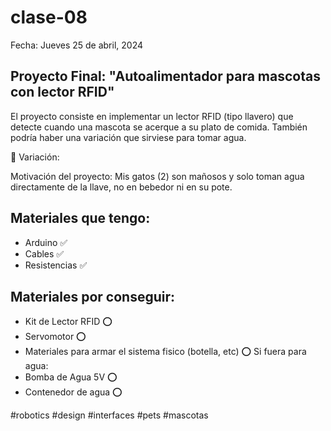 # clase-08
Fecha: Jueves 25 de abril, 2024


## Proyecto Final: "Autoalimentador para mascotas con lector RFID"
El proyecto consiste en implementar un lector RFID (tipo llavero) que detecte cuando una mascota se acerque a su plato de comida. También podría haber una variación que sirviese para tomar agua.

🧠 Variación: 

Motivación del proyecto: Mis gatos (2) son mañosos y solo toman agua directamente de la llave, no en bebedor ni en su pote.


## Materiales que tengo: 
- Arduino ✅
- Cables ✅
- Resistencias ✅



## Materiales por conseguir:
- Kit de Lector RFID ⭕️
- Servomotor ⭕️
- Materiales para armar el sistema fisico (botella, etc) ⭕️
Si fuera para agua:
- Bomba de Agua 5V ⭕️
- Contenedor de agua ⭕️




#robotics #design #interfaces #pets #mascotas

